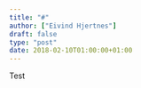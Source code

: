```yaml
---
title: "#"
author: ["Eivind Hjertnes"]
draft: false
type: "post"
date: 2018-02-10T01:00:00+01:00
---
```


Test
